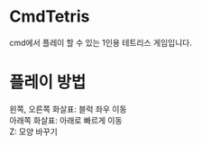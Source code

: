 # CmdTetris
 
cmd에서 플레이 할 수 있는 1인용 테트리스 게임입니다.

# 플레이 방법

왼쪽, 오른쪽 화살표: 블럭 좌우 이동   
아래쪽 화살표: 아래로 빠르게 이동   
Z: 모양 바꾸기
